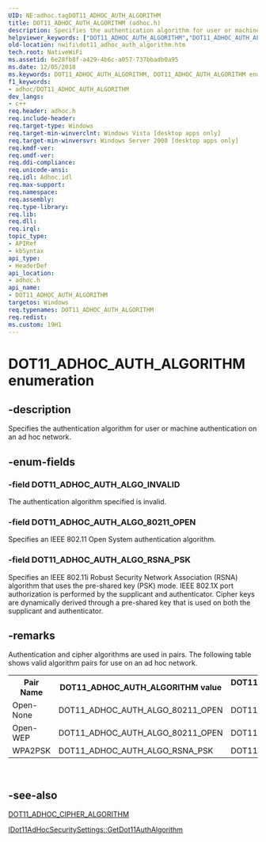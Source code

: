 ```yaml
---
UID: NE:adhoc.tagDOT11_ADHOC_AUTH_ALGORITHM
title: DOT11_ADHOC_AUTH_ALGORITHM (adhoc.h)
description: Specifies the authentication algorithm for user or machine authentication on an ad hoc network.
helpviewer_keywords: ["DOT11_ADHOC_AUTH_ALGORITHM","DOT11_ADHOC_AUTH_ALGORITHM enumeration [NativeWIFI]","DOT11_ADHOC_AUTH_ALGO_80211_OPEN","DOT11_ADHOC_AUTH_ALGO_INVALID","DOT11_ADHOC_AUTH_ALGO_RSNA_PSK","adhoc/DOT11_ADHOC_AUTH_ALGORITHM","adhoc/DOT11_ADHOC_AUTH_ALGO_80211_OPEN","adhoc/DOT11_ADHOC_AUTH_ALGO_INVALID","adhoc/DOT11_ADHOC_AUTH_ALGO_RSNA_PSK","nwifi.dot11_adhoc_auth_algorithm"]
old-location: nwifi\dot11_adhoc_auth_algorithm.htm
tech.root: NativeWiFi
ms.assetid: 6e28fb8f-a429-4b6c-a057-737bbadb0a95
ms.date: 12/05/2018
ms.keywords: DOT11_ADHOC_AUTH_ALGORITHM, DOT11_ADHOC_AUTH_ALGORITHM enumeration [NativeWIFI], DOT11_ADHOC_AUTH_ALGO_80211_OPEN, DOT11_ADHOC_AUTH_ALGO_INVALID, DOT11_ADHOC_AUTH_ALGO_RSNA_PSK, adhoc/DOT11_ADHOC_AUTH_ALGORITHM, adhoc/DOT11_ADHOC_AUTH_ALGO_80211_OPEN, adhoc/DOT11_ADHOC_AUTH_ALGO_INVALID, adhoc/DOT11_ADHOC_AUTH_ALGO_RSNA_PSK, nwifi.dot11_adhoc_auth_algorithm
f1_keywords:
- adhoc/DOT11_ADHOC_AUTH_ALGORITHM
dev_langs:
- c++
req.header: adhoc.h
req.include-header: 
req.target-type: Windows
req.target-min-winverclnt: Windows Vista [desktop apps only]
req.target-min-winversvr: Windows Server 2008 [desktop apps only]
req.kmdf-ver: 
req.umdf-ver: 
req.ddi-compliance: 
req.unicode-ansi: 
req.idl: Adhoc.idl
req.max-support: 
req.namespace: 
req.assembly: 
req.type-library: 
req.lib: 
req.dll: 
req.irql: 
topic_type:
- APIRef
- kbSyntax
api_type:
- HeaderDef
api_location:
- adhoc.h
api_name:
- DOT11_ADHOC_AUTH_ALGORITHM
targetos: Windows
req.typenames: DOT11_ADHOC_AUTH_ALGORITHM
req.redist: 
ms.custom: 19H1
---
```


# DOT11_ADHOC_AUTH_ALGORITHM enumeration


## -description


Specifies the authentication algorithm for user or machine authentication on an ad hoc network. 


## -enum-fields




### -field DOT11_ADHOC_AUTH_ALGO_INVALID

The authentication algorithm specified is invalid.


### -field DOT11_ADHOC_AUTH_ALGO_80211_OPEN

Specifies an IEEE 802.11 Open System authentication algorithm.


### -field DOT11_ADHOC_AUTH_ALGO_RSNA_PSK

Specifies an IEEE 802.11i Robust Security Network Association (RSNA) algorithm that uses the pre-shared key (PSK) mode. IEEE 802.1X port authorization is performed by the supplicant and authenticator. Cipher keys are dynamically derived through a pre-shared key that is used on both the supplicant and authenticator. 


## -remarks



Authentication and cipher algorithms are used in pairs. The following table shows valid algorithm pairs for use on an ad hoc network.

<table>
<tr>
<th>Pair Name</th>
<th>DOT11_ADHOC_AUTH_ALGORITHM value</th>
<th>DOT11_ADHOC_CIPHER_ALGORITHM value</th>
</tr>
<tr>
<td>Open-None</td>
<td>DOT11_ADHOC_AUTH_ALGO_80211_OPEN</td>
<td>DOT11_ADHOC_CIPHER_ALGO_NONE</td>
</tr>
<tr>
<td>Open-WEP</td>
<td>DOT11_ADHOC_AUTH_ALGO_80211_OPEN</td>
<td>DOT11_ADHOC_CIPHER_ALGO_WEP</td>
</tr>
<tr>
<td>WPA2PSK</td>
<td>DOT11_ADHOC_AUTH_ALGO_RSNA_PSK</td>
<td>DOT11_ADHOC_CIPHER_ALGO_CCMP</td>
</tr>
</table>
 




## -see-also




<a href="https://docs.microsoft.com/windows/desktop/api/adhoc/ne-adhoc-dot11_adhoc_cipher_algorithm">DOT11_ADHOC_CIPHER_ALGORITHM</a>



<a href="https://docs.microsoft.com/windows/desktop/api/adhoc/nf-adhoc-idot11adhocsecuritysettings-getdot11authalgorithm">IDot11AdHocSecuritySettings::GetDot11AuthAlgorithm</a>
 

 

